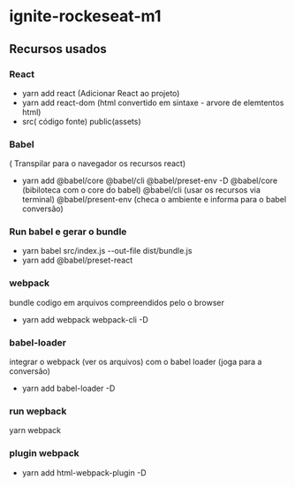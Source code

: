 # ignite-rockeseat-m1

## Recursos usados

### React
* yarn add react (Adicionar React ao projeto)
* yarn add react-dom (html convertido em sintaxe - arvore de elemtentos html)
* src( código fonte) public(assets)

### Babel
( Transpilar para o navegador os recursos react)
* yarn add @babel/core @babel/cli @babel/preset-env -D
@babel/core (bibiloteca com o core do babel)
@babel/cli  (usar os recursos via terminal)
@babel/present-env (checa o ambiente e informa para o babel conversão)
### Run babel e gerar o bundle 
* yarn babel src/index.js --out-file dist/bundle.js
* yarn add @babel/preset-react  

### webpack
bundle codigo em arquivos compreendidos pelo o browser
* yarn add webpack webpack-cli -D  

### babel-loader
integrar o webpack (ver os arquivos) 
com o babel loader (joga para a conversão)
* yarn add babel-loader -D

### run wepback

yarn webpack

### plugin webpack
* yarn add html-webpack-plugin -D